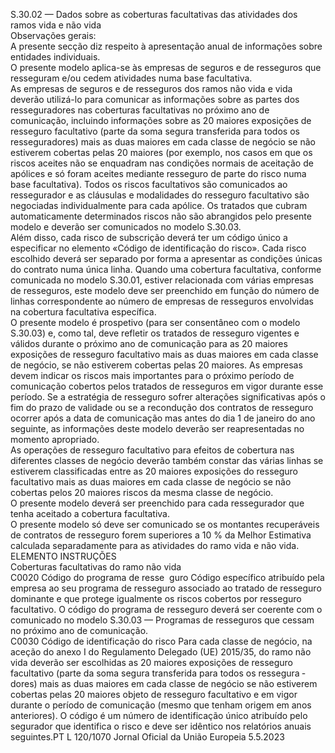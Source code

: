  
S.30.02 — Dados sobre as coberturas facultativas das atividades dos ramos vida e não vida  
Observações gerais:  
A presente secção diz respeito à apresentação anual de informações sobre entidades individuais.  
O presente modelo aplica-se às empresas de seguros e de resseguros que resseguram e/ou cedem atividades numa base 
facultativa.  
As empresas de seguros e de resseguros dos ramos não vida e vida deverão utilizá-lo para comunicar as informações 
sobre as partes dos resseguradores nas coberturas facultativas no próximo ano de comunicação, incluindo informações 
sobre as 20 maiores exposições de resseguro facultativo (parte da soma segura transferida para todos os resseguradores) 
mais as duas maiores em cada classe de negócio se não estiverem cobertas pelas 20 maiores (por exemplo, nos casos em 
que os riscos aceites não se enquadram nas condições normais de aceitação de apólices e só foram aceites mediante 
resseguro de parte do risco numa base facultativa). Todos os riscos facultativos são comunicados ao ressegurador e as 
cláusulas e modalidades do resseguro facultativo são negociadas individualmente para cada apólice. Os tratados que 
cubram automaticamente determinados riscos não são abrangidos pelo presente modelo e deverão ser comunicados no 
modelo S.30.03.  
Além disso, cada risco de subscrição deverá ter um código único a especificar no elemento «Código de identificação do 
risco». Cada risco escolhido deverá ser separado por forma a apresentar as condições únicas do contrato numa única 
linha. Quando uma cobertura facultativa, conforme comunicada no modelo S.30.01, estiver relacionada com várias 
empresas de resseguros, este modelo deve ser preenchido em função do número de linhas correspondente ao número de 
empresas de resseguros envolvidas na cobertura facultativa específica.  
O presente modelo é prospetivo (para ser consentâneo com o modelo S.30.03) e, como tal, deve refletir os tratados de 
resseguro vigentes e válidos durante o próximo ano de comunicação para as 20 maiores exposições de resseguro 
facultativo mais as duas maiores em cada classe de negócio, se não estiverem cobertas pelas 20 maiores. As empresas 
devem indicar os riscos mais importantes para o próximo período de comunicação cobertos pelos tratados de resseguros 
em vigor durante esse período. Se a estratégia de resseguro sofrer alterações significativas após o fim do prazo de 
validade ou se a recondução dos contratos de resseguro ocorrer após a data de comunicação mas antes do dia 1 de 
janeiro do ano seguinte, as informações deste modelo deverão ser reapresentadas no momento apropriado.  
As operações de resseguro facultativo para efeitos de cobertura nas diferentes classes de negócio deverão também 
constar das várias linhas se estiverem classificadas entre as 20 maiores exposições do resseguro facultativo mais as 
duas maiores em cada classe de negócio se não cobertas pelos 20 maiores riscos da mesma classe de negócio.  
O presente modelo deverá ser preenchido para cada ressegurador que tenha aceitado a cobertura facultativa.  
O presente modelo só deve ser comunicado se os montantes recuperáveis de contratos de resseguro forem superiores a 
10 % da Melhor Estimativa calculada separadamente para as atividades do ramo vida e não vida.  
ELEMENTO  INSTRUÇÕES  
Coberturas facultativas do ramo não vida  
C0020  Código do programa de resse ­
guro  Código específico atribuído pela empresa ao seu programa de resseguro associado 
ao tratado de resseguro dominante e que protege igualmente os riscos cobertos 
por resseguro facultativo. O código do programa de resseguro deverá ser coerente 
com o comunicado no modelo S.30.03 — Programas de resseguros que cessam 
no próximo ano de comunicação.  
C0030  Código de identificação do 
risco  Para cada classe de negócio, na aceção do anexo I do Regulamento Delegado (UE) 
2015/35, do ramo não vida deverão ser escolhidas as 20 maiores exposições de 
resseguro facultativo (parte da soma segura transferida para todos os ressegura ­
dores) mais as duas maiores em cada classe de negócio se não estiverem cobertas 
pelas 20 maiores objeto de resseguro facultativo e em vigor durante o período de 
comunicação (mesmo que tenham origem em anos anteriores). O código é um 
número de identificação único atribuído pelo segurador que identifica o risco e 
deve ser idêntico nos relatórios anuais seguintes.PT  L 120/1070 Jornal Oficial da União Europeia 5.5.2023